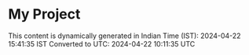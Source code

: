 # My Project

This content is dynamically generated in Indian Time (IST): 2024-04-22 15:41:35 IST
Converted to UTC: 2024-04-22 10:11:35 UTC
